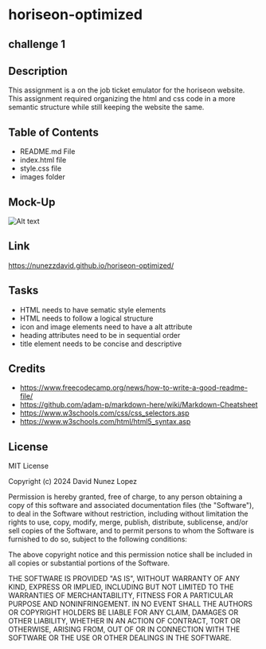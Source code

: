 # horiseon-optimized

## challenge 1

## Description

This assignment is a on the job ticket emulator for the horiseon website. This assignment required organizing the html and css code in a more semantic structure while still keeping the website the same.

## Table of Contents

- README.md File
- index.html file
- style.css file
- images folder

## Mock-Up

![Alt text](images/Horiseon%20Optimized.gif)

## Link

https://nunezzdavid.github.io/horiseon-optimized/

## Tasks

- HTML needs to have sematic style elements
- HTML needs to follow a logical structure
- icon and image elements need to have a alt attribute
- heading attributes need to be in sequential order
- title element needs to be concise and descriptive

## Credits

- https://www.freecodecamp.org/news/how-to-write-a-good-readme-file/
- https://github.com/adam-p/markdown-here/wiki/Markdown-Cheatsheet
- https://www.w3schools.com/css/css_selectors.asp
- https://www.w3schools.com/html/html5_syntax.asp

## License

MIT License

Copyright (c) 2024 David Nunez Lopez

Permission is hereby granted, free of charge, to any person obtaining a copy of this software and associated documentation files (the "Software"), to deal in the Software without restriction, including without limitation the rights to use, copy, modify, merge, publish, distribute, sublicense, and/or sell copies of the Software, and to permit persons to whom the Software is furnished to do so, subject to the following conditions:

The above copyright notice and this permission notice shall be included in all copies or substantial portions of the Software.

THE SOFTWARE IS PROVIDED "AS IS", WITHOUT WARRANTY OF ANY KIND, EXPRESS OR IMPLIED, INCLUDING BUT NOT LIMITED TO THE WARRANTIES OF MERCHANTABILITY, FITNESS FOR A PARTICULAR PURPOSE AND NONINFRINGEMENT. IN NO EVENT SHALL THE AUTHORS OR COPYRIGHT HOLDERS BE LIABLE FOR ANY CLAIM, DAMAGES OR OTHER LIABILITY, WHETHER IN AN ACTION OF CONTRACT, TORT OR OTHERWISE, ARISING FROM, OUT OF OR IN CONNECTION WITH THE SOFTWARE OR THE USE OR OTHER DEALINGS IN THE SOFTWARE.

